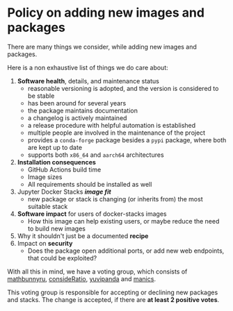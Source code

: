 # Policy on adding new images and packages

There are many things we consider, while adding new images and packages.

Here is a non exhaustive list of things we do care about:

1. **Software health**, details, and maintenance status
   - reasonable versioning is adopted, and the version is considered to be stable
   - has been around for several years
   - the package maintains documentation
   - a changelog is actively maintained
   - a release procedure with helpful automation is established
   - multiple people are involved in the maintenance of the project
   - provides a `conda-forge` package besides a `pypi` package, where both are kept up to date
   - supports both `x86_64` and `aarch64` architectures
2. **Installation consequences**
   - GitHub Actions build time
   - Image sizes
   - All requirements should be installed as well
3. Jupyter Docker Stacks _**image fit**_
   - new package or stack is changing (or inherits from) the most suitable stack
4. **Software impact** for users of docker-stacks images
   - How this image can help existing users, or maybe reduce the need to build new images
5. Why it shouldn't just be a documented **recipe**
6. Impact on **security**
   - Does the package open additional ports, or add new web endpoints, that could be exploited?

With all this in mind, we have a voting group, which consists of
[mathbunnyru](https://github.com/mathbunnyru),
[consideRatio](https://github.com/consideRatio),
[yuvipanda](https://github.com/yuvipanda) and
[manics](https://github.com/manics).

This voting group is responsible for accepting or declining new packages and stacks.
The change is accepted, if there are **at least 2 positive votes**.

